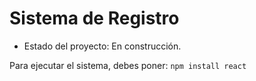 <h1>Sistema de Registro</h1>

- Estado del proyecto: En construcción.

Para ejecutar el sistema, debes poner:
```npm install react```
